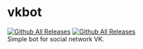 # vkbot
[![Github All Releases](https://img.shields.io/badge/Language-Python%203.8-9cf)]() [![Github All Releases](https://img.shields.io/badge/Social%20Network-VK-blue?style=plastic&logo=vk)]()    
Simple bot for social network VK.
